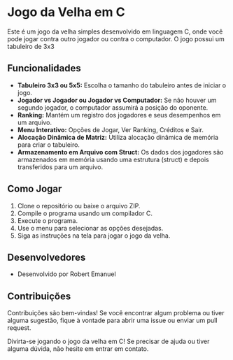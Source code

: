 # Jogo da Velha em C

Este é um jogo da velha simples desenvolvido em linguagem C, onde você pode jogar contra outro jogador ou contra o computador. O jogo possui um tabuleiro de 3x3

## Funcionalidades

- **Tabuleiro 3x3 ou 5x5:** Escolha o tamanho do tabuleiro antes de iniciar o jogo.
- **Jogador vs Jogador ou Jogador vs Computador:** Se não houver um segundo jogador, o computador assumirá a posição do oponente.
- **Ranking:** Mantém um registro dos jogadores e seus desempenhos em um arquivo.
- **Menu Interativo:** Opções de Jogar, Ver Ranking, Créditos e Sair.
- **Alocação Dinâmica de Matriz:** Utiliza alocação dinâmica de memória para criar o tabuleiro.
- **Armazenamento em Arquivo com Struct:** Os dados dos jogadores são armazenados em memória usando uma estrutura (struct) e depois transferidos para um arquivo.

## Como Jogar

1. Clone o repositório ou baixe o arquivo ZIP.
2. Compile o programa usando um compilador C.
3. Execute o programa.
4. Use o menu para selecionar as opções desejadas.
5. Siga as instruções na tela para jogar o jogo da velha.


## Desenvolvedores

- Desenvolvido por Robert Emanuel

## Contribuições

Contribuições são bem-vindas! Se você encontrar algum problema ou tiver alguma sugestão, fique à vontade para abrir uma issue ou enviar um pull request.


Divirta-se jogando o jogo da velha em C! Se precisar de ajuda ou tiver alguma dúvida, não hesite em entrar em contato.
